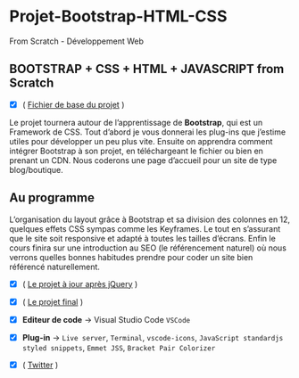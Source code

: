 # Projet-Bootstrap-HTML-CSS
 From Scratch - Développement Web

## **BOOTSTRAP + CSS + HTML + JAVASCRIPT** from Scratch  

- [x] ( [Fichier de base du projet](https://github.com/JustFS/support-pro) ) 

Le projet tournera autour de l’apprentissage de **Bootstrap**, qui est un Framework de CSS. Tout d’abord je vous donnerai les plug-ins que j’estime utiles pour développer un peu plus vite. Ensuite on apprendra comment intégrer Bootstrap à son projet, en téléchargeant le fichier ou bien en prenant un CDN. Nous coderons une page d’accueil pour un site de type blog/boutique. 

## Au programme

L’organisation du layout grâce à Bootstrap et sa division des colonnes en 12, quelques effets CSS sympas comme les Keyframes. Le tout en s’assurant que le site soit responsive et adapté à toutes les tailles d’écrans. Enfin le cours finira sur une introduction au SEO (le référencement naturel) où nous verrons quelles bonnes habitudes prendre pour coder un site bien référencé naturellement.

- [x] ( [Le projet à jour après jQuery](https://github.com/JustFS/support-pro) ) 

- [x] ( [Le projet final](https://github.com/JustFS/support-pro) ) 

- [x] **Editeur de code** → Visual Studio Code `VSCode`

- [x] **Plug-in** → `Live server`, `Terminal`, `vscode-icons`, `JavaScript standardjs styled snippets`, `Emmet JSS`, `Bracket Pair Colorizer`

- [x] ( [Twitter](https://twitter.com/KobeKenjo) ) 

